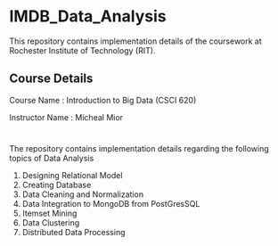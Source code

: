 # IMDB_Data_Analysis

This repository contains implementation details of the coursework at Rochester Institute of Technology (RIT). 

## Course Details 

Course Name : Introduction to Big Data (CSCI 620)

Instructor Name : Micheal Mior

# 

The repository contains implementation details regarding the following topics of Data Analysis 

1. Designing Relational Model
2. Creating Database
3. Data Cleaning and Normalization
4. Data Integration to MongoDB from PostGresSQL
5. Itemset Mining
6. Data Clustering 
7. Distributed Data Processing

